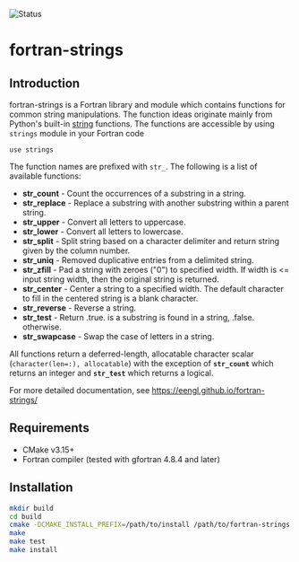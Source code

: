 ![Status](https://github.com/eengl/fortran-strings/actions/workflows/build_linux.yml/badge.svg)

# fortran-strings

## Introduction

fortran-strings is a Fortran library and module which contains functions for common string manipulations.  The function ideas originate mainly from Python's built-in [string](https://docs.python.org/3.7/library/stdtypes.html#string-methods) functions.  The functions are accessible by using ``strings`` module in your Fortran code

``use strings``

The function names are prefixed with ``str_``.  The following is a list of available functions:

* **str_count** - Count the occurrences of a substring in a string.
* **str_replace** - Replace a substring with another substring within a parent string.
* **str_upper** - Convert all letters to uppercase.
* **str_lower** - Convert all letters to lowercase.
* **str_split** - Split string based on a character delimiter and return string given by the column number.
* **str_uniq** - Removed duplicative entries from a delimited string.
* **str_zfill** - Pad a string with zeroes ("0") to specified width. If width is <= input string width, then the original string is returned.
* **str_center** - Center a string to a specified width.  The default character to fill in the centered string is a blank character.
* **str_reverse** - Reverse a string.
* **str_test** - Return .true. is a substring is found in a string, .false. otherwise.
* **str_swapcase** - Swap the case of letters in a string.

All functions return a deferred-length, allocatable character scalar (``character(len=:), allocatable``) with the exception of **``str_count``** which returns an integer and **``str_test``** which returns a logical.

For more detailed documentation, see https://eengl.github.io/fortran-strings/

## Requirements

* CMake v3.15+
* Fortran compiler (tested with gfortran 4.8.4 and later)

## Installation

```bash
mkdir build
cd build
cmake -DCMAKE_INSTALL_PREFIX=/path/to/install /path/to/fortran-strings
make
make test
make install
```
